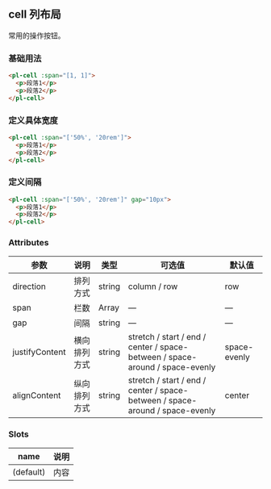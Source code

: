 ## cell 列布局
常用的操作按钮。

### 基础用法

```html
<pl-cell :span="[1, 1]">
  <p>段落1</p>
  <p>段落2</p>
</pl-cell>
```

### 定义具体宽度

```html
<pl-cell :span="['50%', '20rem']">
  <p>段落1</p>
  <p>段落2</p>
</pl-cell>
```

### 定义间隔

```html
<pl-cell :span="['50%', '20rem']" gap="10px">
  <p>段落1</p>
  <p>段落2</p>
</pl-cell>
```


### Attributes
| 参数      | 说明    | 类型      | 可选值       | 默认值   |
|---------- |-------- |---------- |-------------  |-------- |
| direction | 排列方式   | string  |   column / row            |    row     |
| span      | 栏数   | Array    | —   |     —    |
| gap       | 间隔   | string    | — | —   |
| justifyContent | 横向排列方式   | string    | stretch / start / end / center / space-between / space-around / space-evenly | space-evenly   |
| alignContent  | 纵向排列方式    | string   | stretch / start / end / center / space-between / space-around / space-evenly   | center   |

### Slots
| name      | 说明    | 
|---------- |-------- |
| (default)     |   内容   |
